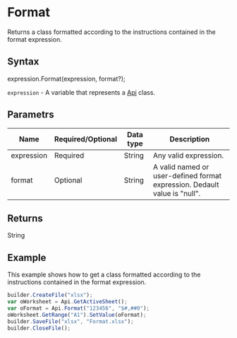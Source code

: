# Format

Returns a class formatted according to the instructions contained in the format expression.

## Syntax

expression.Format(expression, format?);

`expression` - A variable that represents a [Api](../Api.md) class.

## Parametrs

| **Name** | **Required/Optional** | **Data type** | **Description** |
| ------------- | ------------- | ------------- | ------------- |
| expression | Required | String | Any valid expression. |
| format | Optional | String | A valid named or user-defined format expression. Dedault value is "null". |

## Returns

String

## Example

This example shows how to get a class formatted according to the instructions contained in the format expression.

```javascript
builder.CreateFile("xlsx");
var oWorksheet = Api.GetActiveSheet();
var oFormat = Api.Format("123456", "$#,##0");
oWorksheet.GetRange("A1").SetValue(oFormat);
builder.SaveFile("xlsx", "Format.xlsx");
builder.CloseFile();
```